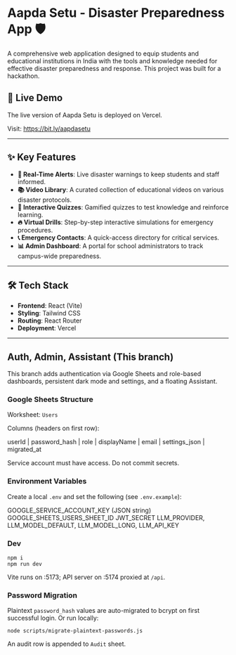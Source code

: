 # Aapda Setu - Disaster Preparedness App 🛡️

A comprehensive web application designed to equip students and educational institutions in India with the tools and knowledge needed for effective disaster preparedness and response. This project was built for a hackathon.

## 🚀 Live Demo

The live version of Aapda Setu is deployed on Vercel.

Visit: https://bit.ly/aapdasetu

---

## ✨ Key Features

- **🚨 Real-Time Alerts**: Live disaster warnings to keep students and staff informed.
- **📚 Video Library**: A curated collection of educational videos on various disaster protocols.
- **🧠 Interactive Quizzes**: Gamified quizzes to test knowledge and reinforce learning.
- **🔥 Virtual Drills**: Step-by-step interactive simulations for emergency procedures.
- **📞 Emergency Contacts**: A quick-access directory for critical services.
- **📊 Admin Dashboard**: A portal for school administrators to track campus-wide preparedness.

---

## 🛠️ Tech Stack

- **Frontend**: React (Vite)
- **Styling**: Tailwind CSS
- **Routing**: React Router
- **Deployment**: Vercel

---

## Auth, Admin, Assistant (This branch)

This branch adds authentication via Google Sheets and role-based dashboards, persistent dark mode and settings, and a floating Assistant.

### Google Sheets Structure

Worksheet: `Users`

Columns (headers on first row):

userId | password_hash | role | displayName | email | settings_json | migrated_at

Service account must have access. Do not commit secrets.

### Environment Variables

Create a local `.env` and set the following (see `.env.example`):

GOOGLE_SERVICE_ACCOUNT_KEY (JSON string)
GOOGLE_SHEETS_USERS_SHEET_ID
JWT_SECRET
LLM_PROVIDER, LLM_MODEL_DEFAULT, LLM_MODEL_LONG, LLM_API_KEY

### Dev

```
npm i
npm run dev
```

Vite runs on :5173; API server on :5174 proxied at `/api`.

### Password Migration

Plaintext `password_hash` values are auto-migrated to bcrypt on first successful login. Or run locally:

```
node scripts/migrate-plaintext-passwords.js
```

An audit row is appended to `Audit` sheet.
